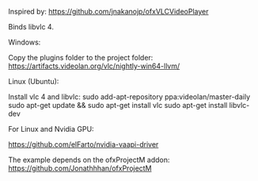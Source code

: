Inspired by: https://github.com/jnakanojp/ofxVLCVideoPlayer 

Binds libvlc 4. 

Windows:

Copy the plugins folder to the project folder:
https://artifacts.videolan.org/vlc/nightly-win64-llvm/

Linux (Ubuntu):

Install vlc 4 and libvlc:
sudo add-apt-repository ppa:videolan/master-daily
sudo apt-get update && sudo apt-get install vlc
sudo apt-get install libvlc-dev

For Linux and Nvidia GPU:

https://github.com/elFarto/nvidia-vaapi-driver


The example depends on the ofxProjectM addon: https://github.com/Jonathhhan/ofxProjectM
